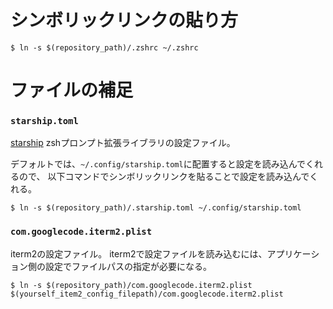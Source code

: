 # シンボリックリンクの貼り方
```sh:example
$ ln -s $(repository_path)/.zshrc ~/.zshrc
```

# ファイルの補足
### `starship.toml`
[starship](https://starship.rs/ja-jp/)
zshプロンプト拡張ライブラリの設定ファイル。

デフォルトでは、`~/.config/starship.toml`に配置すると設定を読み込んでくれるので、
以下コマンドでシンボリックリンクを貼ることで設定を読み込んでくれる。
```sh:example
$ ln -s $(repository_path)/.starship.toml ~/.config/starship.toml
```

### `com.googlecode.iterm2.plist`
iterm2の設定ファイル。
iterm2で設定ファイルを読み込むには、アプリケーション側の設定でファイルパスの指定が必要になる。

```sh:example
$ ln -s $(repository_path)/com.googlecode.iterm2.plist $(yourself_item2_config_filepath)/com.googlecode.iterm2.plist
```
